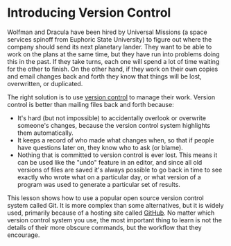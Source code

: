Introducing Version Control
===========================

Wolfman and Dracula have been hired by Universal Missions
(a space services spinoff from Euphoric State University)
to figure out where the company should send its next planetary lander.
They want to be able to work on the plans at the same time,
but they have run into problems doing this in the past.
If they take turns,
each one will spend a lot of time waiting for the other to finish.
On the other hand,
if they work on their own copies and email changes back and forth
they know that things will be lost, overwritten, or duplicated.

The right solution is to use [version control](../gloss.html#version-control)
to manage their work.
Version control is better than mailing files back and forth because:

*   It's hard (but not impossible) to accidentally overlook or overwrite someone's changes,
    because the version control system highlights them automatically.
*   It keeps a record of who made what changes when,
    so that if people have questions later on,
    they know who to ask
    (or blame).
*   Nothing that is committed to version control is ever lost.
    This means it can be used like the "undo" feature in an editor,
    and since all old versions of files are saved
    it's always possible to go back in time to see exactly who wrote what on a particular day,
    or what version of a program was used to generate a particular set of results.

This lesson shows how to use
a popular open source version control system called Git.
It is more complex than some alternatives,
but it is widely used,
primarily because of a hosting site called [GitHub](http://github.com).
No matter which version control system you use,
the most important thing to learn is not the details of their more obscure commands,
but the workflow that they encourage.
